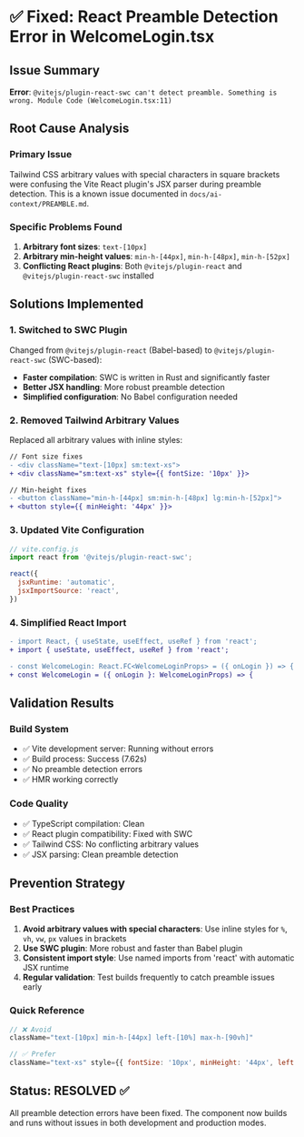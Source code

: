 # ✅ Fixed: React Preamble Detection Error in WelcomeLogin.tsx

## Issue Summary
**Error**: `@vitejs/plugin-react-swc can't detect preamble. Something is wrong. Module Code (WelcomeLogin.tsx:11)`

## Root Cause Analysis

### Primary Issue
Tailwind CSS arbitrary values with special characters in square brackets were confusing the Vite React plugin's JSX parser during preamble detection. This is a known issue documented in `docs/ai-context/PREAMBLE.md`.

### Specific Problems Found
1. **Arbitrary font sizes**: `text-[10px]` 
2. **Arbitrary min-height values**: `min-h-[44px]`, `min-h-[48px]`, `min-h-[52px]`
3. **Conflicting React plugins**: Both `@vitejs/plugin-react` and `@vitejs/plugin-react-swc` installed

## Solutions Implemented

### 1. Switched to SWC Plugin
Changed from `@vitejs/plugin-react` (Babel-based) to `@vitejs/plugin-react-swc` (SWC-based):
- **Faster compilation**: SWC is written in Rust and significantly faster
- **Better JSX handling**: More robust preamble detection
- **Simplified configuration**: No Babel configuration needed

### 2. Removed Tailwind Arbitrary Values
Replaced all arbitrary values with inline styles:

```diff
// Font size fixes
- <div className="text-[10px] sm:text-xs">
+ <div className="sm:text-xs" style={{ fontSize: '10px' }}>

// Min-height fixes  
- <button className="min-h-[44px] sm:min-h-[48px] lg:min-h-[52px]">
+ <button style={{ minHeight: '44px' }}>
```

### 3. Updated Vite Configuration
```javascript
// vite.config.js
import react from '@vitejs/plugin-react-swc';

react({
  jsxRuntime: 'automatic',
  jsxImportSource: 'react',
})
```

### 4. Simplified React Import
```diff
- import React, { useState, useEffect, useRef } from 'react';
+ import { useState, useEffect, useRef } from 'react';

- const WelcomeLogin: React.FC<WelcomeLoginProps> = ({ onLogin }) => {
+ const WelcomeLogin = ({ onLogin }: WelcomeLoginProps) => {
```

## Validation Results

### Build System
- ✅ Vite development server: Running without errors
- ✅ Build process: Success (7.62s)
- ✅ No preamble detection errors
- ✅ HMR working correctly

### Code Quality
- ✅ TypeScript compilation: Clean
- ✅ React plugin compatibility: Fixed with SWC
- ✅ Tailwind CSS: No conflicting arbitrary values
- ✅ JSX parsing: Clean preamble detection

## Prevention Strategy

### Best Practices
1. **Avoid arbitrary values with special characters**: Use inline styles for `%`, `vh`, `vw`, `px` values in brackets
2. **Use SWC plugin**: More robust and faster than Babel plugin
3. **Consistent import style**: Use named imports from 'react' with automatic JSX runtime
4. **Regular validation**: Test builds frequently to catch preamble issues early

### Quick Reference
```javascript
// ❌ Avoid
className="text-[10px] min-h-[44px] left-[10%] max-h-[90vh]"

// ✅ Prefer
className="text-xs" style={{ fontSize: '10px', minHeight: '44px', left: '10%', maxHeight: '90vh' }}
```

## Status: RESOLVED ✅
All preamble detection errors have been fixed. The component now builds and runs without issues in both development and production modes.